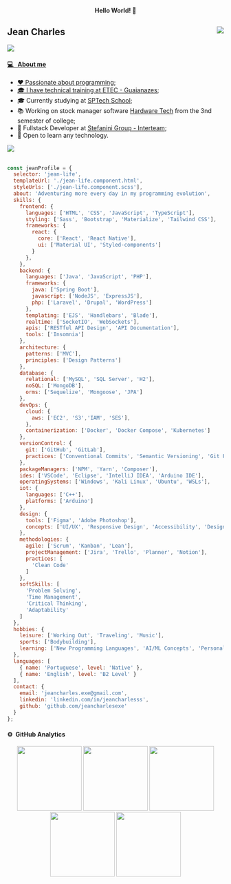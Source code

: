 


<h4 align="center"> Hello World! 👋 </h4>

## Jean Charles <img src="https://komarev.com/ghpvc/?username=jeancharlesx64&color=539BF5" align="right">
<a href="https://github.com/DenverCoder1/readme-typing-svg"><img src="https://readme-typing-svg.herokuapp.com?&font=IBM+Plex+Sans&color=&size=20&lines=Software+Developer+and+Analyst;" />

#### 💻 &nbsp; About me
- ❤ Passionate about programming;
- 🎓 I have technical training at [ETEC - Guaianazes](https://www.cps.sp.gov.br/etecs/etec-de-guaianazes-guaianazes/);
- 🎓 Currently studying at [SPTech School](https://www.sptech.school/);
- 📚 Working on stock manager software [Hardware Tech](https://github.com/azenith-solutions) from the 3nd semester of college;
- 💼 Fullstack Developer at [Stefanini Group - Interteam](https://stefanini.com/pt-br);
- 🌱 Open to learn any technology.

<img src="https://user-images.githubusercontent.com/73097560/115834477-dbab4500-a447-11eb-908a-139a6edaec5c.gif"><br><br>

```javascript 
const jeanProfile = {
  selector: 'jean-life',
  templateUrl: './jean-life.component.html',
  styleUrls: ['./jean-life.component.scss'],
  about: 'Adventuring more every day in my programming evolution',
  skills: {
    frontend: {
      languages: ['HTML', 'CSS', 'JavaScript', 'TypeScript'],
      styling: ['Sass', 'Bootstrap', 'Materialize', 'Tailwind CSS'],
      frameworks: {
        react: {
          core: ['React', 'React Native'],
          ui: ['Material UI', 'Styled-components']
        }
      },
    },
    backend: {
      languages: ['Java', 'JavaScript', 'PHP'],
      frameworks: {
        java: ['Spring Boot'],
        javascript: ['NodeJS', 'ExpressJS'],
        php: ['Laravel', 'Drupal', 'WordPress']
      },
      templating: ['EJS', 'Handlebars', 'Blade'],
      realtime: ['SocketIO', 'WebSockets'],
      apis: ['RESTful API Design', 'API Documentation'],
      tools: ['Insomnia']
    },
    architecture: {
      patterns: ['MVC'],
      principles: ['Design Patterns']
    },
    database: {
      relational: ['MySQL', 'SQL Server', 'H2'],
      noSQL: ['MongoDB'],
      orms: ['Sequelize', 'Mongoose', 'JPA']
    },
    devOps: {
      cloud: {
        aws: ['EC2', 'S3','IAM', 'SES'],
      },
      containerization: ['Docker', 'Docker Compose', 'Kubernetes']
    },
    versionControl: {
      git: ['GitHub', 'GitLab'],
      practices: ['Conventional Commits', 'Semantic Versioning', 'Git Flow']
    },
    packageManagers: ['NPM', 'Yarn', 'Composer'],
    ides: ['VSCode', 'Eclipse', 'IntelliJ IDEA', 'Arduino IDE'],
    operatingSystems: ['Windows', 'Kali Linux', 'Ubuntu', 'WSLs'],
    iot: {
      languages: ['C++'],
      platforms: ['Arduino']
    },
    design: {
      tools: ['Figma', 'Adobe Photoshop'],
      concepts: ['UI/UX', 'Responsive Design', 'Accessibility', 'Design Systems']
    },
    methodologies: {
      agile: ['Scrum', 'Kanban', 'Lean'],
      projectManagement: ['Jira', 'Trello', 'Planner', 'Notion'],
      practices: [
        'Clean Code'
      ]
    },
    softSkills: [
      'Problem Solving',
      'Time Management',
      'Critical Thinking',
      'Adaptability'
    ]
  },
  hobbies: {
    leisure: ['Working Out', 'Traveling', 'Music'],
    sports: ['Bodybuilding'],
    learning: ['New Programming Languages', 'AI/ML Concepts', 'Personal Development']
  },
  languages: [
    { name: 'Portuguese', level: 'Native' },
    { name: 'English', level: 'B2 Level' }
  ],
  contact: {
    email: 'jeancharles.exe@gmail.com',
    linkedin: 'linkedin.com/in/jeancharlesss',
    github: 'github.com/jeancharlesexe'
  }
};
```

#### ⚙️ &nbsp;GitHub Analytics 
<div align="center">
  <img height="150em" src="http://github-profile-summary-cards.vercel.app/api/cards/stats?username=jeancharlesexe&theme=github_dark"/> 
  <img height="150em" src="https://github-readme-stats.vercel.app/api/top-langs/?username=jeancharlesexe&layout=compact&langs_count=7&theme=github_dark&hide_border=true"/>
  <img height="150em" src="http://github-profile-summary-cards.vercel.app/api/cards/repos-per-language?username=jeancharlesexe&theme=github_dark"/>
  <img height="150em" src="http://github-profile-summary-cards.vercel.app/api/cards/profile-details?username=jeancharlesexe&theme=github_dark"/>
  <img height="150em" src="http://github-profile-summary-cards.vercel.app/api/cards/productive-time?username=jeancharlesxexe&theme=github_dark&utcOffset=-3"/> <br>
</div>

